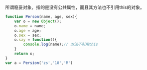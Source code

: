 所谓稳妥对象，指的是没有公共属性，而且其方法也不引用this的对象。

```javascript
function Person(name, age, sex){
    var o = new Object();
    o.name = name;
    o.age = age;
    o.sex = sex;
    o.say = function(){
        console.log(name);// 方法不引用this
    }
    return o;
}
var a = Persion('zs','18','M')
```